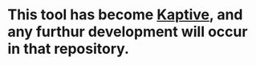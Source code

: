 # This tool has become [Kaptive](https://github.com/katholt/Kaptive/), and any furthur development will occur in that repository.